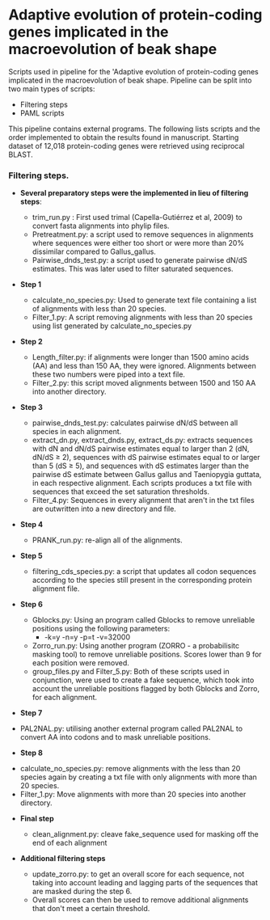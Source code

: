 # Adaptive evolution of protein-coding genes implicated in the macroevolution of beak shape 
Scripts used in pipeline for the 'Adaptive evolution of protein-coding genes implicated in the macroevolution of beak shape. Pipeline can be split into two main types of scripts:
* Filtering steps
* PAML scripts

This pipeline contains external programs. The following lists scripts and the order implemented to obtain the results found in manuscript. Starting dataset of 12,018 protein-coding genes were retrieved using reciprocal BLAST.

### Filtering steps.
- **Several preparatory steps were the implemented in lieu of filtering steps**:
  * trim_run.py : First used trimal (Capella-Gutiérrez et al, 2009) to convert fasta alignments into phylip files. 
  * Pretreatment.py: a script used to remove sequences in alignments where sequences were either too short or were more than 20% dissimilar compared to Gallus_gallus. 
  * Pairwise_dnds_test.py: a script used to generate pairwise dN/dS estimates. This was later used to filter saturated sequences.

- **Step 1**
  * calculate_no_species.py: Used to generate text file containing a list of alignments with less than 20 species. 
  * Filter_1.py: A script removing alignments with less than 20 species using list generated by calculate_no_species.py
  
- **Step 2**
  * Length_filter.py: if alignments were longer than 1500 amino acids (AA) and less than 150 AA, they were ignored. Alignments between these two numbers were piped into a text file.
  * Filter_2.py: this script moved alignments between 1500 and 150 AA into another directory.
  
- **Step 3** 
  * pairwise_dnds_test.py: calculates pairwise dN/dS between all species in each alignment.
  * extract_dn.py, extract_dnds.py, extract_ds.py: extracts sequences with dN and dN/dS pairwise estimates equal to larger than 2 (dN, dN/dS ≥ 2), sequences with dS pairwise estimates equal to or larger than 5 (dS ≥ 5), and sequences with dS estimates larger than the pairwise dS estimate between Gallus gallus and Taeniopygia guttata, in each respective alignment. Each scripts produces a txt file with sequences that exceed the set saturation thresholds.
  * Filter_4.py: Sequences in every alignment that aren't in the txt files are outwritten into a new directory and file.
  
- **Step 4** 
  * PRANK_run.py: re-align all of the alignments. 
  
- **Step 5**
  * filtering_cds_species.py: a script that updates all codon sequences according to the species still present in the corresponding protein alignment file.
 
- **Step 6** 
  * Gblocks.py: Using an program called Gblocks to remove unreliable positions using the following parameters:
    - -k=y -n=y -p=t -v=32000
  * Zorro_run.py: Using another program (ZORRO - a probabilisitc masking tool) to remove unreliable positions. Scores lower than 9 for each position were removed.
  * group_files.py and Filter_5.py: Both of these scripts used in conjunction, were used to create a fake sequence, which took into account the unreliable positions flagged by both Gblocks and Zorro, for each alignment. 
  
 - **Step 7** 
  * PAL2NAL.py: utilising another external program called PAL2NAL to convert AA into codons and to mask unreliable positions. 
  
 - **Step 8** 
  * calculate_no_species.py: remove alignments with the less than 20 species again by creating a txt file with only alignments with more than 20 species.
  * Filter_1.py: Move alignments with more than 20 species into another directory.
  
  - **Final step** 
     * clean_alignment.py: cleave fake_sequence used for masking off the end of each alignment
     
  - **Additional filtering steps** 
    * update_zorro.py: to get an overall score for each sequence, not taking into account leading and lagging parts of the sequences that are masked during the step 6.
    * Overall scores can then be used to remove additional alignments that don't meet a certain threshold.
    
   










